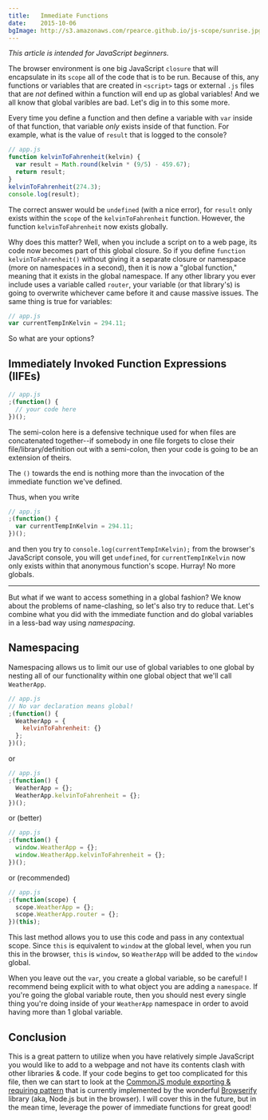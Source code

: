 ```yaml
---
title:   Immediate Functions
date:    2015-10-06
bgImage: http://s3.amazonaws.com/rpearce.github.io/js-scope/sunrise.jpg
---
```


_This article is intended for JavaScript beginners._

The browser environment is one big JavaScript `closure` that will encapsulate in its `scope` all of the code that is to be run. Because of this, any functions or variables that are created in `<script>` tags or external `.js` files that are _not_ defined within a function will end up as global variables! And we all know that global varibles are bad. Let's dig in to this some more.

Every time you define a function and then define a variable with `var` inside of that function, that variable _only_ exists inside of that function.
For example, what is the value of `result` that is logged to the console?

```js
// app.js
function kelvinToFahrenheit(kelvin) {
  var result = Math.round(kelvin * (9/5) - 459.67);
  return result;
}
kelvinToFahrenheit(274.3);
console.log(result);
```

The correct answer would be `undefined` (with a nice error), for `result` only exists within the `scope` of the `kelvinToFahrenheit` function. However, the function `kelvinToFahrenheit` now exists globally.

Why does this matter? Well, when you include a script on to a web page, its code now becomes part of this global closure. So if you define `function kelvinToFahrenheit()` without giving it a separate closure or namespace (more on namespaces in a second), then it is now a "global function," meaning that it exists in the global namespace. If any other library you ever include uses a variable called `router`, your variable (or that library's) is going to overwrite whichever came before it and cause massive issues. The same thing is true for variables:

```js
// app.js
var currentTempInKelvin = 294.11;
```

So what are your options?

## Immediately Invoked Function Expressions (IIFEs)

```js
// app.js
;(function() {
  // your code here
})();
```

The semi-colon here is a defensive technique used for when files are concatenated together--if somebody in one file forgets to close their file/library/definition out with a semi-colon, then your code is going to be an extension of theirs.

The `()` towards the end is nothing more than the invocation of the immediate function we've defined.

Thus, when you write

```js
// app.js
;(function() {
  var currentTempInKelvin = 294.11;
})();
```

and then you try to `console.log(currentTempInKelvin);` from the browser's JavaScript console, you will get `undefined`, for `currentTempInKelvin` now only exists within that anonymous function's scope. Hurray! No more globals.

* * *

But what if we want to access something in a global fashion? We know about the problems of name-clashing, so let's also try to reduce that. Let's combine what you did with the immediate function and do global variables in a less-bad way using _namespacing_.

## Namespacing

Namespacing allows us to limit our use of global variables to one global
by nesting all of our functionality within one global object that we'll
call `WeatherApp`.

```js
// app.js
// No var declaration means global!
;(function() {
  WeatherApp = {
    kelvinToFahrenheit: {}
  };
})();
```

or

```js
// app.js
;(function() {
  WeatherApp = {};
  WeatherApp.kelvinToFahrenheit = {};
})();
```

or (better)

```js
// app.js
;(function() {
  window.WeatherApp = {};
  window.WeatherApp.kelvinToFahrenheit = {};
})();
```

or (recommended)

```js
// app.js
;(function(scope) {
  scope.WeatherApp = {};
  scope.WeatherApp.router = {};
})(this);
```

This last method allows you to use this code and pass in any contextual scope. Since `this` is equivalent to `window` at the global level, when you run this in the browser, `this` is `window`, so `WeatherApp` will be added to the `window` global.

When you leave out the `var`, you create a global variable, so be careful! I recommend being explicit with to what object you are adding a `namespace`. If you're going the global variable route, then you should nest every single thing you're doing inside of your `WeatherApp` namespace in order to avoid having more than 1 global variable.

## Conclusion
This is a great pattern to utilize when you have relatively simple
JavaScript you would like to add to a webpage and not have its contents
clash with other libraries & code. If your code begins to get too
complicated for this file, then we can start to look at the [CommonJS
module exporting & requiring pattern](http://wiki.commonjs.org/wiki/Modules/1.1) that is currently implemented by the
wonderful [Browserify](http://browserify.org) library (aka, Node.js but in the browser). I will cover this in the future, but in the
mean time, leverage the power of immediate functions for great good!
